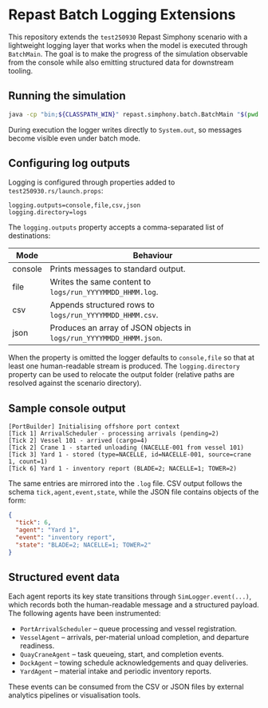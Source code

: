 # Repast Batch Logging Extensions

This repository extends the `test250930` Repast Simphony scenario with a lightweight logging
layer that works when the model is executed through `BatchMain`. The goal is to make the
progress of the simulation observable from the console while also emitting structured data
for downstream tooling.

## Running the simulation

```bash
java -cp "bin;${CLASSPATH_WIN}" repast.simphony.batch.BatchMain "$(pwd -W)/test250930.rs"
```

During execution the logger writes directly to `System.out`, so messages become visible even
under batch mode.

## Configuring log outputs

Logging is configured through properties added to `test250930.rs/launch.props`:

```properties
logging.outputs=console,file,csv,json
logging.directory=logs
```

The `logging.outputs` property accepts a comma-separated list of destinations:

| Mode    | Behaviour                                                                 |
|---------|----------------------------------------------------------------------------|
| console | Prints messages to standard output.                                       |
| file    | Writes the same content to `logs/run_YYYYMMDD_HHMM.log`.                  |
| csv     | Appends structured rows to `logs/run_YYYYMMDD_HHMM.csv`.                  |
| json    | Produces an array of JSON objects in `logs/run_YYYYMMDD_HHMM.json`.        |

When the property is omitted the logger defaults to `console,file` so that at least one
human-readable stream is produced. The `logging.directory` property can be used to relocate
the output folder (relative paths are resolved against the scenario directory).

## Sample console output

```
[PortBuilder] Initialising offshore port context
[Tick 1] ArrivalScheduler - processing arrivals (pending=2)
[Tick 2] Vessel 101 - arrived (cargo=4)
[Tick 2] Crane 1 - started unloading (NACELLE-001 from vessel 101)
[Tick 3] Yard 1 - stored (type=NACELLE, id=NACELLE-001, source=crane 1, count=1)
[Tick 6] Yard 1 - inventory report (BLADE=2; NACELLE=1; TOWER=2)
```

The same entries are mirrored into the `.log` file. CSV output follows the schema
`tick,agent,event,state`, while the JSON file contains objects of the form:

```json
{
  "tick": 6,
  "agent": "Yard 1",
  "event": "inventory report",
  "state": "BLADE=2; NACELLE=1; TOWER=2"
}
```

## Structured event data

Each agent reports its key state transitions through `SimLogger.event(...)`, which records
both the human-readable message and a structured payload. The following agents have been
instrumented:

- `PortArrivalScheduler` – queue processing and vessel registration.
- `VesselAgent` – arrivals, per-material unload completion, and departure readiness.
- `QuayCraneAgent` – task queueing, start, and completion events.
- `DockAgent` – towing schedule acknowledgements and quay deliveries.
- `YardAgent` – material intake and periodic inventory reports.

These events can be consumed from the CSV or JSON files by external analytics pipelines or
visualisation tools.
